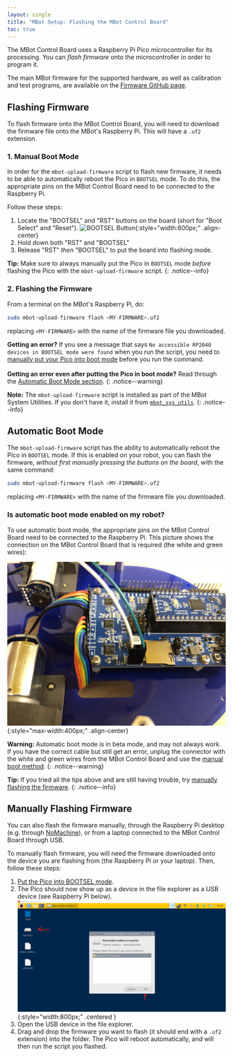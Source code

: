 ```yaml
---
layout: single
title: "MBot Setup: Flashing the MBot Control Board"
toc: true
---
```


The MBot Control Board uses a Raspberry Pi Pico microcontroller for its processing. You can *flash firmware* onto the microcontroller in order to program it.

The main MBot firmware for the supported hardware, as well as calibration and test programs, are available on the [Firmware GitHub page](https://github.com/mbot-project/mbot_firmware/releases).

## Flashing Firmware

To flash firmware onto the MBot Control Board, you will need to download the firmware file onto the MBot's Raspberry Pi. This will have a `.uf2` extension.

### 1. Manual Boot Mode

In order for the `mbot-upload-firmware` script to flash new firmware, it needs to be able to automatically reboot the Pico in `BOOTSEL` mode. To do this, the appropriate pins on the MBot Control Board need to be connected to the Raspberry Pi.

Follow these steps:
1. Locate the "BOOTSEL" and "RST" buttons on the board (short for "Boot Select" and "Reset").
    ![BOOTSEL Button](/assets/images/setup/bootsel-location.png){:style="width:800px;" .align-center}
2. Hold down both "RST" and "BOOTSEL"
3. Release "RST" *then* "BOOTSEL" to put the board into flashing mode.

**Tip:** Make sure to always manually put the Pico in `BOOTSEL` mode *before* flashing the Pico with the `mbot-upload-firmware` script.
{: .notice--info}

### 2. Flashing the Firmware

From a terminal on the MBot's Raspberry Pi, do:
```bash
sudo mbot-upload-firmware flash <MY-FIRMWARE>.uf2
```
replacing `<MY-FIRMWARE>` with the name of the firmware file you downloaded.

**Getting an error?** If you see a message that says `No accessible RP2040 devices in BOOTSEL mode were found` when you run the script, you need to [manually put your Pico into boot mode](#1-manual-boot-mode) before you run the command. <br/><br/>
**Getting an error even after putting the Pico in boot mode?** Read through the [Automatic Boot Mode section](#automatic-boot-mode).
{: .notice--warning}

**Note:** The `mbot-upload-firmware` script is installed as part of the MBot System Utilities. If you don't have it, install it from [`mbot_sys_utils`](https://github.com/mbot-project/mbot_sys_utils).
{: .notice--info}

## Automatic Boot Mode

The `mbot-upload-firmware` script has the ability to automatically reboot the Pico in `BOOTSEL` mode. If this is enabled on your robot, you can flash the firmware, *without first manually pressing the buttons on the board*, with the same command:
```bash
sudo mbot-upload-firmware flash <MY-FIRMWARE>.uf2
```
replacing `<MY-FIRMWARE>` with the name of the firmware file you downloaded.

### Is automatic boot mode enabled on my robot?

To use automatic boot mode, the appropriate pins on the MBot Control Board need to be connected to the Raspberry Pi.
This picture shows the connection on the MBot Control Board that is required (the white and green wires):

![The cable needed to automatically flash the MBot Control Board](/assets/images/setup/flash_pico_wire.jpg){:style="max-width:400px;" .align-center}

**Warning:** Automatic boot mode is in beta mode, and may not always work. If you have the correct cable but still get an error, unplug the connector with the white and green wires from the MBot Control Board and use the [manual boot method](#1-manual-boot-mode).
{: .notice--warning}

**Tip:** If you tried all the tips above and are still having trouble, try [manually flashing the firmware](#manually-flashing-firmware).
{: .notice--info}

## Manually Flashing Firmware

You can also flash the firmware manually, through the Raspberry Pi desktop (e.g. through [NoMachine](/docs/tutorials/no-machine)), or from a laptop connected to the MBot Control Board through USB.

To manually flash firmware, you will need the firmware downloaded onto the device you are flashing from (the Raspberry Pi or your laptop). Then, follow these steps:
1. [Put the Pico into BOOTSEL mode](#1-manual-boot-mode).
2. The Pico should now show up as a device in the file explorer as a USB device (see Raspberry Pi below).
        ![Pico device in NoMachine](/assets/images/setup/pop-up-plug-in.png){:style="width:800px;" .centered }
3. Open the USB device in the file explorer.
4. Drag and drop the firmware you want to flash (it should end with a `.uf2` extension) into the folder. The Pico will reboot automatically, and will then run the script you flashed.
